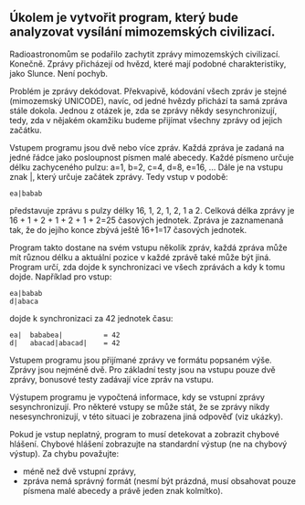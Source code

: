 ## Úkolem je vytvořit program, který bude analyzovat vysílání mimozemských civilizací.

Radioastronomům se podařilo zachytit zprávy mimozemských civilizací. Konečně. Zprávy přicházejí od hvězd, které mají podobné charakteristiky, jako Slunce. Není pochyb.

Problém je zprávy dekódovat. Překvapivě, kódování všech zpráv je stejné (mimozemský UNICODE), navíc, od jedné hvězdy přichází ta samá zpráva stále dokola. Jednou z otázek je, zda se zprávy někdy sesynchronizují, tedy, zda v nějakém okamžiku budeme přijímat všechny zprávy od jejich začátku.

Vstupem programu jsou dvě nebo více zpráv. Každá zpráva je zadaná na jedné řádce jako posloupnost písmen malé abecedy. Každé písmeno určuje délku zachyceného pulzu: a=1, b=2, c=4, d=8, e=16, ... Dále je na vstupu znak |, který určuje začátek zprávy. Tedy vstup v podobě:

    ea|babab

představuje zprávu s pulzy délky 16, 1, 2, 1, 2, 1 a 2. Celková délka zprávy je 16 + 1 + 2 + 1 + 2 + 1 + 2=25 časových jednotek. Zpráva je zaznamenaná tak, že do jejího konce zbývá ještě 16+1=17 časových jednotek.

Program takto dostane na svém vstupu několik zpráv, každá zpráva může mít různou délku a aktuální pozice v každé zprávě také může být jiná. Program určí, zda dojde k synchronizaci ve všech zprávách a kdy k tomu dojde. Například pro vstup:

    ea|babab
    d|abaca

dojde k synchronizaci za 42 jednotek času:

    ea|  bababea|          = 42
    d|   abacad|abacad|    = 42

Vstupem programu jsou přijímané zprávy ve formátu popsaném výše. Zprávy jsou nejméně dvě. Pro základní testy jsou na vstupu pouze dvě zprávy, bonusové testy zadávají více zpráv na vstupu.

Výstupem programu je vypočtená informace, kdy se vstupní zprávy sesynchronizují. Pro některé vstupy se může stát, že se zprávy nikdy nesesynchronizují, v této situaci je zobrazena jiná odpověď (viz ukázky).

Pokud je vstup neplatný, program to musí detekovat a zobrazit chybové hlášení. Chybové hlášení zobrazujte na standardní výstup (ne na chybový výstup). Za chybu považujte:

- méně než dvě vstupní zprávy,
- zpráva nemá správný formát (nesmí být prázdná, musí obsahovat pouze písmena malé abecedy a právě jeden znak kolmítko).
